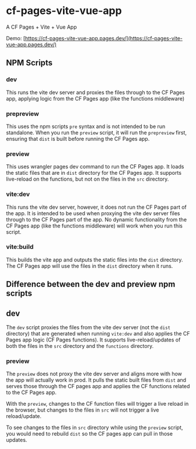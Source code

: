 # cf-pages-vite-vue-app
A CF Pages + Vite + Vue App

Demo: [https://cf-pages-vite-vue-app.pages.dev/](https://cf-pages-vite-vue-app.pages.dev/)

## NPM Scripts

### dev
This runs the vite dev server and proxies the files through to the CF Pages app, applying logic from the CF Pages app (like the functions middleware)

### prepreview
This uses the npm scripts `pre` syntax and is not intended to be run standalone. When you run the `preview` script, it will run the `prepreview` first, ensuring that `dist` is built before running the CF Pages app.

### preview
This uses wrangler pages dev command to run the CF Pages app. It loads the static files that are in `dist` directory for the CF Pages app. It supports live-reload on the functions, but not on the files in the `src` directory.

### vite:dev
This runs the vite dev server, however, it does not run the CF Pages part of the app. It is intended to be used when proxying the vite dev server files through to the CF Pages part of the app. No dynamic functionality from the CF Pages app (like the functions middleware) will work when you run this script.

### vite:build
This builds the vite app and outputs the static files into the `dist` directory. The CF Pages app will use the files in the `dist` directory when it runs.

## Difference between the dev and preview npm scripts

## dev
The `dev` script proxies the files from the vite dev server (not the `dist` directory) that are generated when running `vite:dev` and also applies the CF Pages app logic (CF Pages functions). It supports live-reload/updates of both the files in the `src` directory and the `functions` directory.

### preview
The `preview` does not proxy the vite dev server and aligns more with how the app will actually work in prod. It pulls the static built files from `dist` and serves those through the CF pages app and applies the CF functions related to the CF Pages app.

With the `preview`, changes to the CF function files will trigger a live reload in the browser, but changes to the files in `src` will not trigger a live reload/update.

To see changes to the files in `src` directory while using the `preview` script, you would need to rebuild `dist` so the CF pages app can pull in those updates.
